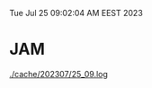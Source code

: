 Tue Jul 25 09:02:04 AM EEST 2023
# JAM
<a href='./cache/202307/25_09.log'>./cache/202307/25_09.log</a>
